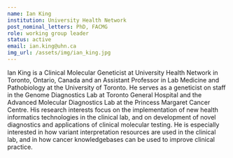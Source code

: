 ```yaml
---
name: Ian King
institution: University Health Network
post_nominal_letters: PhD, FACMG
role: working group leader
status: active
email: ian.king@uhn.ca
img_url: /assets/img/ian_king.jpg
---
```


Ian King is a Clinical Molecular Geneticist at University Health Network in Toronto, Ontario, Canada and an Assistant Professor in Lab Medicine and Pathobiology at the University of Toronto. He serves as a geneticist on staff in the Genome Diagnostics Lab at Toronto General Hospital and the Advanced Molecular Diagnostics Lab at the Princess Margaret Cancer Centre. His research interests focus on the implementation of new health informatics technologies in the clinical lab, and on development of novel diagnostics and applications of clinical molecular testing. He is especially interested in how variant interpretation resources are used in the clinical lab, and in how cancer knowledgebases can be used to improve clinical practice.  
